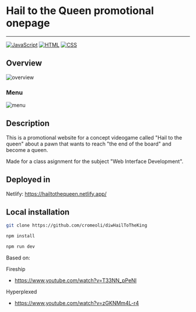 # Hail to the Queen promotional onepage

---

[![JavaScript](https://img.shields.io/badge/Language-JavaScript-yellow)](https://www.javascript.com/)
[![HTML](https://img.shields.io/badge/Language-HTML-blue)](https://html.com/)
[![CSS](https://img.shields.io/badge/Language-CSS-brightgreen)](https://www.w3schools.com/css/)

## Overview

![overview](https://github.com/user-attachments/assets/c1e231d8-83ee-4e41-b283-cb1157f50354)

### Menu

![menu](https://github.com/user-attachments/assets/fba01ac5-93ea-4bfa-93aa-d26f625e539f)

## Description

This is a promotional website for a concept videogame called "Hail to the queen" about 
a pawn that wants to reach "the end of the board" and become a queen.

Made for a class asignment for the subject "Web Interface Development".

## Deployed in

Netlify: https://hailtothequeen.netlify.app/

## Local installation

```bash
git clone https://github.com/cromeoli/diwHailToTheKing
```

```bash
npm install
```

```bash
npm run dev
```

Based on:

Fireship
- https://www.youtube.com/watch?v=T33NN_pPeNI

Hyperplexed
- https://www.youtube.com/watch?v=zGKNMm4L-r4
